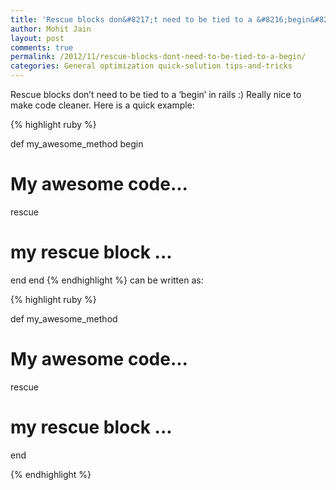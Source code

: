 ```yaml
---
title: 'Rescue blocks don&#8217;t need to be tied to a &#8216;begin&#8217;'
author: Mohit Jain
layout: post
comments: true
permalink: /2012/11/rescue-blocks-dont-need-to-be-tied-to-a-begin/
categories: General optimization quick-solution tips-and-tricks
---
```

Rescue blocks don’t need to be tied to a ‘begin’ in rails :) Really nice to make code cleaner. Here is a quick example:

{% highlight ruby %}

def my_awesome_method
  begin
   # My awesome code...
  rescue
   # my rescue block ...
  end
end
{% endhighlight %}
can be written as:

{% highlight ruby %}

def my_awesome_method
   # My awesome code...
  rescue
   # my rescue block ...
end

{% endhighlight %}
